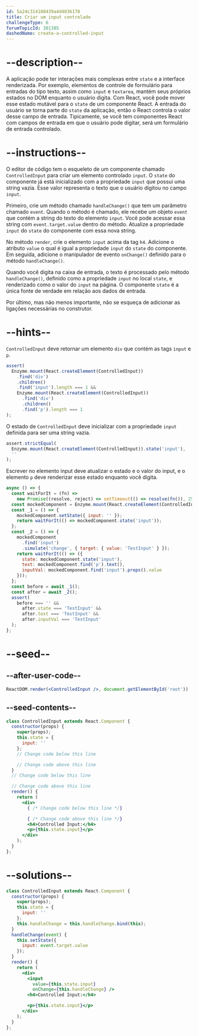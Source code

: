 ```yaml
---
id: 5a24c314108439a4d4036178
title: Criar um input controlado
challengeType: 6
forumTopicId: 301385
dashedName: create-a-controlled-input
---
```


# --description--

A aplicação pode ter interações mais complexas entre `state` e a interface renderizada. Por exemplo, elementos de controle de formulário para entradas do tipo texto, assim como `input` e `textarea`, mantém seus próprios estados no DOM enquanto o usuário digita. Com React, você pode mover esse estado mutável para o `state` de um componente React. A entrada do usuário se torna parte do `state` da aplicação, então o React controla o valor desse campo de entrada. Tipicamente, se você tem componentes React com campos de entrada em que o usuário pode digitar, será um formulário de entrada controlado.

# --instructions--

O editor de código tem o esqueleto de um componente chamado `ControlledInput` para criar um elemento controlado `input`. O `state` do componente já está inicializado com a propriedade `input` que possui uma string vazia. Esse valor representa o texto que o usuário digitou no campo `input`.

Primeiro, crie um método chamado `handleChange()` que tem um parâmetro chamado `event`. Quando o método é chamado, ele recebe um objeto `event` que contém a string do texto do elemento `input`. Você pode acessar essa string com `event.target.value` dentro do método. Atualize a propriedade `input` do `state` do componente com essa nova string.

No método `render`, crie o elemento `input` acima da tag `h4`. Adicione o atributo `value` o qual é igual a propriedade `input` do `state` do componente. Em seguida, adicione o manipulador de evento `onChange()` definido para o método `handleChange()`.

Quando você digita na caixa de entrada, o texto é processado pelo método `handleChange()`, definido como a propriedade `input` no local `state`, e renderizado como o valor do `input` na página. O componente `state` é a única fonte de verdade em relação aos dados de entrada.

Por último, mas não menos importante, não se esqueça de adicionar as ligações necessárias no construtor.

# --hints--

`ControlledInput` deve retornar um elemento `div` que contém as tags `input` e `p`.

```js
assert(
  Enzyme.mount(React.createElement(ControlledInput))
    .find('div')
    .children()
    .find('input').length === 1 &&
    Enzyme.mount(React.createElement(ControlledInput))
      .find('div')
      .children()
      .find('p').length === 1
);
```

O estado de `ControlledInput` deve inicializar com a propriedade `input` definida para ser uma string vazia.

```js
assert.strictEqual(
  Enzyme.mount(React.createElement(ControlledInput)).state('input'),
  ''
);
```

Escrever no elemento input deve atualizar o estado e o valor do input, e o elemento `p` deve renderizar esse estado enquanto você digita.

```js
async () => {
  const waitForIt = (fn) =>
    new Promise((resolve, reject) => setTimeout(() => resolve(fn()), 250));
  const mockedComponent = Enzyme.mount(React.createElement(ControlledInput));
  const _1 = () => {
    mockedComponent.setState({ input: '' });
    return waitForIt(() => mockedComponent.state('input'));
  };
  const _2 = () => {
    mockedComponent
      .find('input')
      .simulate('change', { target: { value: 'TestInput' } });
    return waitForIt(() => ({
      state: mockedComponent.state('input'),
      text: mockedComponent.find('p').text(),
      inputVal: mockedComponent.find('input').props().value
    }));
  };
  const before = await _1();
  const after = await _2();
  assert(
    before === '' &&
      after.state === 'TestInput' &&
      after.text === 'TestInput' &&
      after.inputVal === 'TestInput'
  );
};
```

# --seed--

## --after-user-code--

```jsx
ReactDOM.render(<ControlledInput />, document.getElementById('root'))
```

## --seed-contents--

```jsx
class ControlledInput extends React.Component {
  constructor(props) {
    super(props);
    this.state = {
      input: ''
    };
    // Change code below this line

    // Change code above this line
  }
  // Change code below this line

  // Change code above this line
  render() {
    return (
      <div>
        { /* Change code below this line */}

        { /* Change code above this line */}
        <h4>Controlled Input:</h4>
        <p>{this.state.input}</p>
      </div>
    );
  }
};
```

# --solutions--

```jsx
class ControlledInput extends React.Component {
  constructor(props) {
    super(props);
    this.state = {
      input: ''
    };
    this.handleChange = this.handleChange.bind(this);
  }
  handleChange(event) {
    this.setState({
      input: event.target.value
    });
  }
  render() {
    return (
      <div>
        <input
          value={this.state.input}
          onChange={this.handleChange} />
        <h4>Controlled Input:</h4>

        <p>{this.state.input}</p>
      </div>
    );
  }
};
```
